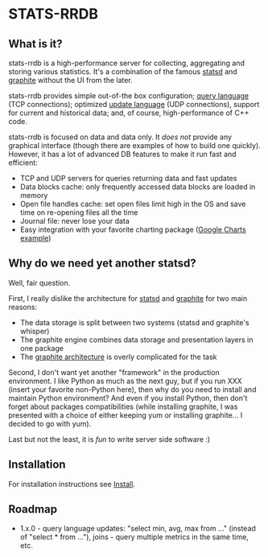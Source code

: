STATS-RRDB
=========

What is it? 
---------
stats-rrdb is a high-performance server for collecting, aggregating and storing
various statistics. It's a combination of the famous [statsd](https://github.com/etsy/statsd/)
and [graphite](http://graphite.wikidot.com/) without the UI from the later.

stats-rrdb provides simple out-of-the box configuration; [query language](LANGUAGE.md#query-language-tcp-connections)
(TCP connections); optimized [update language](LANGUAGE.md#update-language-udp-connections)
(UDP connections), support for current and historical data; and, of course, high-performance of C++ code.

stats-rrdb is focused on data and data only. It *does not* provide any graphical interface 
(though there are examples of how to build one quickly). However, it has a lot of advanced DB features
to make it run fast and efficient:
- TCP and UDP servers for queries returning data and fast updates
- Data blocks cache: only frequently accessed data blocks are loaded in memory
- Open file handles cache: set open files limit high in the OS and save time on re-opening files all the time
- Journal file: never lose your data
- Easy integration with your favorite charting package ([Google Charts example](examples/php/index.php))


Why do we need yet another statsd? 
---------
Well, fair question. 

First, I really dislike the architecture for [statsd](https://github.com/etsy/statsd/)
and [graphite](http://graphite.wikidot.com/) for two main reasons:

* The data storage is split between two systems (statsd and graphite's whisper)
* The graphite engine combines data storage and presentation layers in one package
* The [graphite architecture](http://graphite.wikidot.com/high-level-diagram) is overly complicated for the task

Second, I don't want yet another "framework" in the production environment. I like Python as much as the next
guy, but if you run XXX (insert your favorite non-Python here), then why do you need to install and maintain
Python environment? And even if you install Python, then don't forget about packages compatibilities (while
installing graphite, I was presented with a choice of either keeping yum or installing graphite... I decided
to go with yum).

Last but not the least, it is *fun* to write server side software :)


Installation
---------
For installation instructions see [Install](INSTALL.md).


Roadmap
---------
* 	1.x.0 - query language updates: "select min, avg, max from ..." (instead of "select * from ..."), 
	joins - query multiple metrics in the same time, etc.
